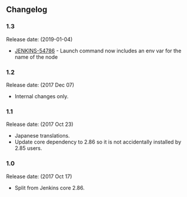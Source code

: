 ## Changelog

### 1.3

Release date: (2019-01-04)

-   [JENKINS-54786](https://issues.jenkins-ci.org/browse/JENKINS-54786) -
    Launch command now includes an env var for the name of the node
     
### 1.2

Release date: (2017 Dec 07)

-   Internal changes only.

### 1.1

Release date: (2017 Oct 23)

-   Japanese translations.
-   Update core dependency to 2.86 so it is not accidentally installed
    by 2.85 users.

### 1.0

Release date: (2017 Oct 17)

-   Split from Jenkins core 2.86.

